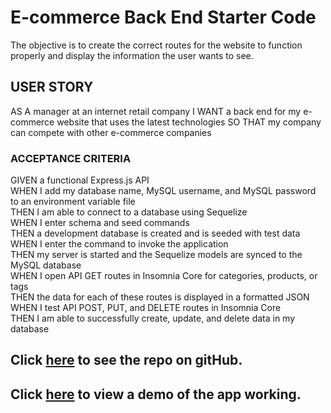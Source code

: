 # E-commerce Back End Starter Code

The objective is to create the correct routes for the website to function properly and display the information the user wants to see.

## USER STORY

AS A manager at an internet retail company
I WANT a back end for my e-commerce website that uses the latest technologies
SO THAT my company can compete with other e-commerce companies

### ACCEPTANCE CRITERIA
GIVEN a functional Express.js API</br>
WHEN I add my database name, MySQL username, and MySQL password to an environment variable file</br>
THEN I am able to connect to a database using Sequelize</br>
WHEN I enter schema and seed commands</br>
THEN a development database is created and is seeded with test data</br>
WHEN I enter the command to invoke the application</br>
THEN my server is started and the Sequelize models are synced to the MySQL database</br>
WHEN I open API GET routes in Insomnia Core for categories, products, or tags</br>
THEN the data for each of these routes is displayed in a formatted JSON</br>
WHEN I test API POST, PUT, and DELETE routes in Insomnia Core</br>
THEN I am able to successfully create, update, and delete data in my database</br>


## Click [here](https://github.com/dolivafig/ecommerce) to see the repo on gitHub.
## Click [here](https://drive.google.com/file/d/1efy-D5-j0tWt7mYfYQnUSQ3YFlY8dkif/view) to view a demo of the app working.
